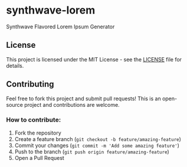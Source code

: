 # synthwave-lorem
Synthwave Flavored Lorem Ipsum Generator

## License

This project is licensed under the MIT License - see the [LICENSE](LICENSE) file for details.

## Contributing

Feel free to fork this project and submit pull requests! This is an open-source project and contributions are welcome.

### How to contribute:
1. Fork the repository
2. Create a feature branch (`git checkout -b feature/amazing-feature`)
3. Commit your changes (`git commit -m 'Add some amazing feature'`)
4. Push to the branch (`git push origin feature/amazing-feature`)
5. Open a Pull Request
